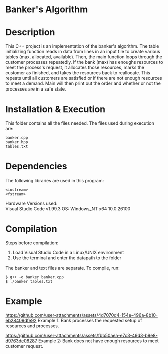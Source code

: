 # Banker's Algorithm
# Description
This C++ project is an implementation of the banker's algorithm. The table initializing function reads in data from lines in an input file to create various tables (max, allocated, available). Then, the main function loops through the customer processes repeatedly. If the bank (max) has enoughs resources to meet the process's request, it allocates those resources, marks the customer as finished, and takes the resources back to reallocate. This repeats until all customers are satisfied or if there are not enough resources to meet a demand. Main will then print out the order and whether or not the processes are in a safe state.
# Installation & Execution
This folder contains all the files needed.
The files used during execution are:
```
banker.cpp
banker.hpp
tables.txt
```
# Dependencies
The following libraries are used in this program:
```
<iostream>
<fstream>
```
Hardware Versions used:  
Visual Studio Code v1.99.3
OS: Windows_NT x64 10.0.26100  
# Compilation
Steps before compilation:  
  1. Load Visual Studio Code in a Linux/UNIX environment  
  2. Use the terminal and enter the datapath to the folder

The banker and text files are separate. To compile, run:
```
$ g++ -o banker banker.cpp
$ ./banker tables.txt
```
# Example
https://github.com/user-attachments/assets/4d7070d4-154e-496a-8b10-eb28409dfe92
Example 1: Bank processes the requested setup of resources and processes.

https://github.com/user-attachments/assets/fbb50aea-e7c3-49d3-b9e8-d9763de08287
Example 2: Bank does not have enough resources to meet customer request.

